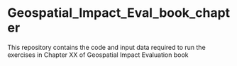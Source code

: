 # Geospatial_Impact_Eval_book_chapter
This repository contains the code and input data required to run the exercises in Chapter XX of Geospatial Impact Evaluation book
